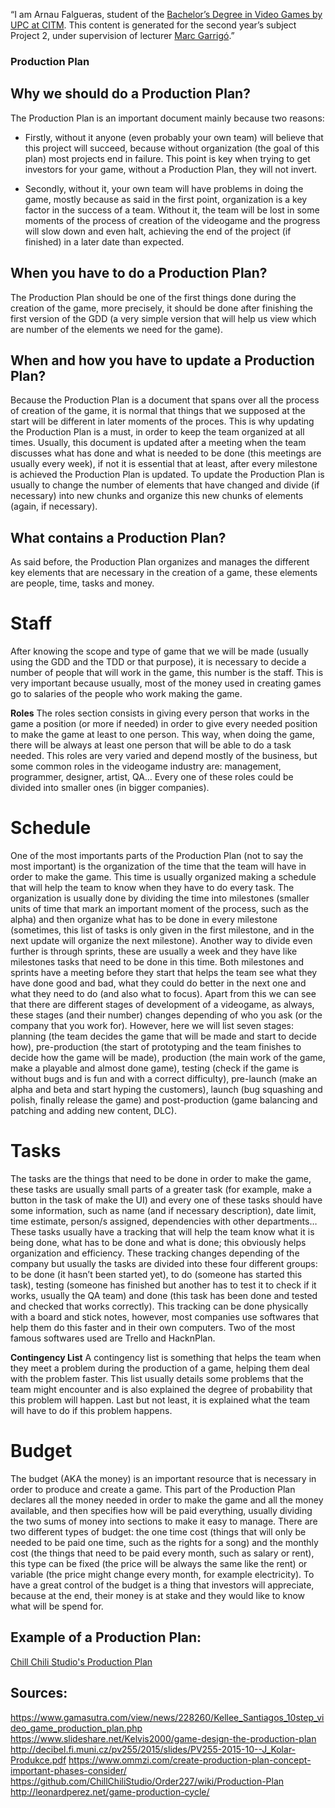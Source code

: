 “I am Arnau Falgueras, student of the
[Bachelor’s Degree in Video Games by UPC at CITM](https://www.citm.upc.edu/ing/estudis/graus-videojocs/). 
This content is generated for the second year’s
subject Project 2, under supervision of lecturer
[Marc Garrigó](https://www.linkedin.com/in/mgarrigo/).”


### Production Plan


## Why we should do a Production Plan?
The Production Plan is an important document mainly because two reasons: 

- Firstly, without it anyone (even probably your own team) will believe that this project will succeed, because without organization (the goal of this plan) most projects end in failure. This point is key when trying to get investors for your game, without a Production Plan, they will not invert.

- Secondly, without it, your own team will have problems in doing the game, mostly because as said in the first point, organization is a key factor in the success of a team. Without it, the team will be lost in some moments of the process of creation of the videogame and the progress will slow down and even halt, achieving the end of the project (if finished) in a later date than expected.


## When you have to do a Production Plan?
The Production Plan should be one of the first things done during the creation of the game, more precisely, it should be done after finishing the first version of the GDD (a very simple version that will help us view which are number of the elements we need for the game).


## When and how you have to update a Production Plan?
Because the Production Plan is a document that spans over all the process of creation of the game, it is normal that things that we supposed at the start will be different in later moments of the proces. This is why updating the Production Plan is a must, in order to keep the team organized at all times. Usually, this document is updated after a meeting when the team discusses what has done and what is needed to be done (this meetings are usually every week), if not it is essential that at least, after every milestone is achieved the Production Plan is updated. To update the Production Plan is usually to change the number of elements that have changed and divide (if necessary) into new chunks and organize this new chunks of elements (again, if necessary).


## What contains a Production Plan?
As said before, the Production Plan organizes and manages the different key elements that are necessary in the creation of a game, these elements are people, time, tasks and money.

# Staff
After knowing the scope and type of game that we will be made (usually using the GDD and the TDD or that purpose), it is necessary to decide a number of people that will work in the game, this number is the staff. This is very important because usually, most of the money used in creating games go to salaries of the people who work making the game.

**Roles**
The roles section consists in giving every person that works in the game a position (or more if needed) in order to give every needed position to make the game at least to one person. This way, when doing the game, there will be always at least one person that will be able to do a task needed. This roles are very varied and depend mostly of the business, but some common roles in the videogame industry are: management, programmer, designer, artist, QA… Every one of these roles could be divided into smaller ones (in bigger companies).

# Schedule
One of the most importants parts of the Production Plan (not to say the most important) is the organization of the time that the team will have in order to make the game. This time is usually organized making a schedule that will help the team to know when they have to do every task. The organization is usually done by dividing the time into milestones (smaller units of time that mark an important moment of the process, such as the alpha) and then organize what has to be done in every milestone (sometimes, this list of tasks is only given in the first milestone, and in the next update will organize the next milestone). Another way to divide even further is through sprints, these are usually a week and they have like milestones tasks that need to be done in this time. Both milestones and sprints have a meeting before they start that helps the team see what they have done good and bad, what they could do better in the next one and what they need to do (and also what to focus). Apart from this we can see that there are different stages of development of a videogame, as always, these stages (and their number) changes depending of who you ask (or the company that you work for). However, here we will list seven stages: planning (the team decides the game that will be made and start to decide how), pre-production (the start of prototyping and the team finishes to decide how the game will be made), production (the main work of the game, make a playable and almost done game), testing (check if the game is without bugs and is fun and with a correct difficulty), pre-launch (make an alpha and beta and start hyping the customers), launch (bug squashing and polish, finally release the game) and post-production (game balancing and patching and adding new content, DLC).

# Tasks
The tasks are the things that need to be done in order to make the game, these tasks are usually small parts of a greater task (for example, make a button in the task of make the UI) and every one of these tasks should have some information, such as name (and if necessary description), date limit, time estimate, person/s assigned, dependencies with other departments… These tasks usually have a tracking that will help the team know what it is being done, what has to be done and what is done; this obviously helps organization and efficiency. These tracking changes depending of the company but usually the tasks are divided into these four different groups: to be done (it hasn’t been started yet), to do (someone has started this task), testing (someone has finished but another has to test it to check if it works, usually the QA team) and done (this task has been done and tested and checked that works correctly). This tracking can be done physically with a board and stick notes, however, most companies use softwares that help them do this faster and in their own computers. Two of the most famous softwares used are Trello and HacknPlan.

**Contingency List**
A contingency list is something that helps the team when they meet a problem during the production of a game, helping them deal with the problem faster. This list usually details some problems that the team might encounter and is also explained the degree of probability that this problem will happen. Last but not least, it is explained what the team will have to do if this problem happens.

# Budget
The budget (AKA the money) is an important resource that is necessary in order to produce and create a game. This part of the Production Plan declares all the money needed in order to make the game and all the money available, and then specifies how will be paid everything, usually dividing the two sums of money into sections to make it easy to manage. There are two different types of budget: the one time cost (things that will only be needed to be paid one time, such as the rights for a song) and the monthly cost (the things that need to be paid every month, such as salary or rent), this type can be fixed (the price will be always the same like the rent) or variable (the price might change every month, for example electricity). To have a great control of the budget is a thing that investors will appreciate, because at the end, their money is at stake and they would like to know what will be spend for.


## Example of a Production Plan:
[Chill Chili Studio's Production Plan](https://github.com/ChillChiliStudio/Order227/wiki/Production-Plan)


## Sources:
https://www.gamasutra.com/view/news/228260/Kellee_Santiagos_10step_video_game_production_plan.php
https://www.slideshare.net/Kelvis2000/game-design-the-production-plan
http://decibel.fi.muni.cz/pv255/2015/slides/PV255-2015-10--J_Kolar-Produkce.pdf
https://www.ommzi.com/create-production-plan-concept-important-phases-consider/
https://github.com/ChillChiliStudio/Order227/wiki/Production-Plan
http://leonardperez.net/game-production-cycle/

